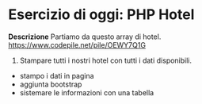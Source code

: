 Esercizio di oggi: PHP Hotel
===
**Descrizione**
Partiamo da questo array di hotel. https://www.codepile.net/pile/OEWY7Q1G
1. Stampare tutti i nostri hotel con tutti i dati disponibili.
- stampo i dati in pagina 
- aggiunta bootstrap
- sistemare le informazioni con una tabella
